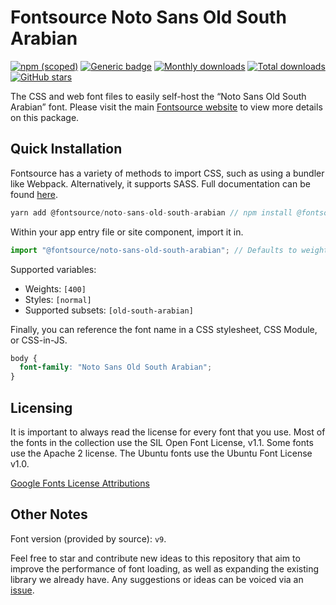 # Fontsource Noto Sans Old South Arabian

[![npm (scoped)](https://img.shields.io/npm/v/@fontsource/noto-sans-old-south-arabian?color=brightgreen)](https://www.npmjs.com/package/@fontsource/noto-sans-old-south-arabian) [![Generic badge](https://img.shields.io/badge/fontsource-passing-brightgreen)](https://github.com/fontsource/fontsource) [![Monthly downloads](https://badgen.net/npm/dm/@fontsource/noto-sans-old-south-arabian)](https://github.com/fontsource/fontsource) [![Total downloads](https://badgen.net/npm/dt/@fontsource/noto-sans-old-south-arabian)](https://github.com/fontsource/fontsource) [![GitHub stars](https://img.shields.io/github/stars/fontsource/fontsource.svg?style=social&label=Star)](https://github.com/fontsource/fontsource/stargazers)

The CSS and web font files to easily self-host the “Noto Sans Old South Arabian” font. Please visit the main [Fontsource website](https://fontsource.org/fonts/noto-sans-old-south-arabian) to view more details on this package.

## Quick Installation

Fontsource has a variety of methods to import CSS, such as using a bundler like Webpack. Alternatively, it supports SASS. Full documentation can be found [here](https://fontsource.org/docs/introduction).

```javascript
yarn add @fontsource/noto-sans-old-south-arabian // npm install @fontsource/noto-sans-old-south-arabian
```

Within your app entry file or site component, import it in.

```javascript
import "@fontsource/noto-sans-old-south-arabian"; // Defaults to weight 400.
```

Supported variables:

- Weights: `[400]`
- Styles: `[normal]`
- Supported subsets: `[old-south-arabian]`

Finally, you can reference the font name in a CSS stylesheet, CSS Module, or CSS-in-JS.

```css
body {
  font-family: "Noto Sans Old South Arabian";
}
```

## Licensing

It is important to always read the license for every font that you use.
Most of the fonts in the collection use the SIL Open Font License, v1.1. Some fonts use the Apache 2 license. The Ubuntu fonts use the Ubuntu Font License v1.0.

[Google Fonts License Attributions](https://fonts.google.com/attribution)

## Other Notes

Font version (provided by source): `v9`.

Feel free to star and contribute new ideas to this repository that aim to improve the performance of font loading, as well as expanding the existing library we already have. Any suggestions or ideas can be voiced via an [issue](https://github.com/fontsource/fontsource/issues).
